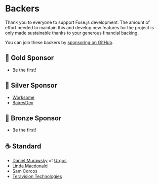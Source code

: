 # Backers

Thank you to everyone to support Fuse.js development. The amount of effort needed to maintain this and develop new features for the project is only made sustainable thanks to your generous financial backing.

You can join these backers by [sponsoring on GitHub](https://github.com/sponsors/krisk).

## 🥇 Gold Sponsor

- Be the first!

## 🥈 Silver Sponsor

- [Worksome](https://www.worksome.com/)
- [BairesDev](https://www.bairesdev.com/sponsoring-open-source-projects/)

## 🥉 Bronze Sponsor

- Be the first!

## ☕ Standard

- [Daniel Murawsky](https://github.com/dmurawsky) of [Urgos](https://urgos.io)
- [Linda Macdonald](https://github.com/lindamacdonald)
- Sam Corcos
- [Teravision Technologies](https://www.teravisiontech.com/) 
